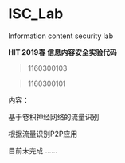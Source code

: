 # ISC_Lab
Information content security lab

**HIT 2019春 信息内容安全实验代码**

>1160300103

>1160300101

内容：

  基于卷积神经网络的流量识别
  
  根据流量识别P2P应用
  
  目前未完成
  ......

